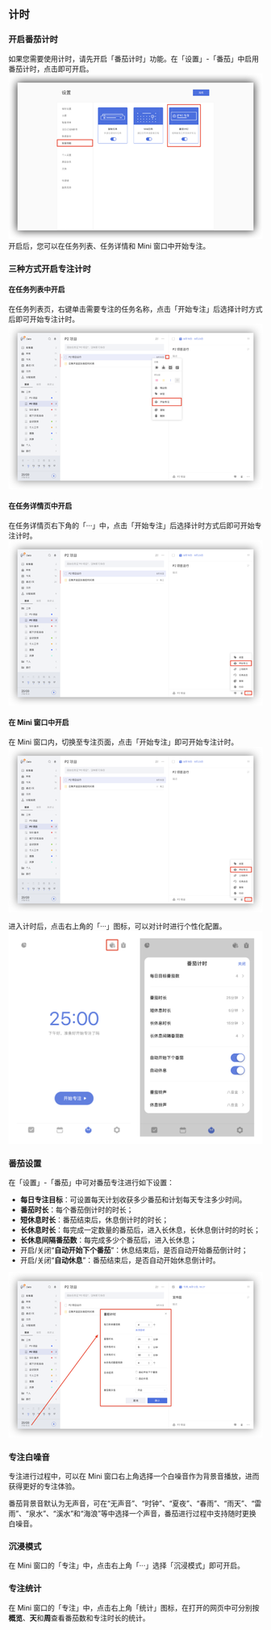 ## 计时

### 开启番茄计时
如果您需要使用计时，请先开启「番茄计时」功能。在「设置」-「番茄」中启用番茄计时，点击即可开启。
![webpomo1](images/web/webpomo1.png)
开启后，您可以在任务列表、任务详情和 Mini 窗口中开始专注。

### 三种方式开启专注计时

#### 在任务列表中开启

在任务列表页，右键单击需要专注的任务名称，点击「开始专注」后选择计时方式后即可开始专注计时。
![webpomo3](images/web/webpomo3.png)

#### 在任务详情页中开启

在任务详情页右下角的「···」中，点击「开始专注」后选择计时方式后即可开始专注计时。
![webpomo4](images/web/webpomo4.png)

#### 在 Mini 窗口中开启

在 Mini 窗口内，切换至专注页面，点击「开始专注」即可开始专注计时。
![webpomo4](images/web/webpomo4.png)

进入计时后，点击右上角的「···」图标，可以对计时进行个性化配置。
![iospomo2](../images/ios/pomo/pomosettings.png)



### 番茄设置

在「设置」-「番茄」中可对番茄专注进行如下设置：

* **每日专注目标**：可设置每天计划收获多少番茄和计划每天专注多少时间。
* **番茄时长**：每个番茄倒计时的时长；
* **短休息时长**：番茄结束后，休息倒计时的时长；
* **长休息时长**：每完成一定数量的番茄后，进入长休息，长休息倒计时的时长；
* **长休息间隔番茄数**：每完成多少个番茄后，进入长休息；
* 开启/关闭“**自动开始下个番茄**”：休息结束后，是否自动开始番茄倒计时；
* 开启/关闭“**自动休息**”：番茄结束后，是否自动开始休息倒计时。

![webpomo6](images/web/webpomo6.png)

### 专注白噪音

专注进行过程中，可以在 Mini 窗口右上角选择一个白噪音作为背景音播放，进而获得更好的专注体验。

番茄背景音默认为无声音，可在“无声音”、“时钟”、“夏夜”、“春雨”、“雨天”、“雷雨”、“泉水”、“溪水”和“海浪”等中选择一个声音，番茄进行过程中支持随时更换白噪音。

### 沉浸模式
在 Mini 窗口的「专注」中，点击右上角「···」选择「沉浸模式」即可开启。

### 专注统计

在 Mini 窗口的「专注」中，点击右上角「统计」图标，在打开的网页中可分别按**概览**、**天**和**周**查看番茄数和专注时长的统计。

